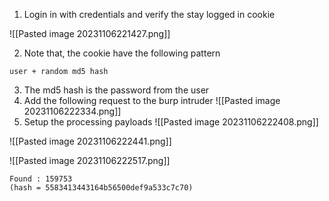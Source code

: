 

1. Login in with credentials and verify the stay logged in cookie

![[Pasted image 20231106221427.png]]

2. Note that, the cookie have the following pattern

```
user + random md5 hash
```
3. The md5 hash is the password from the user
4. Add the following request to the burp intruder
![[Pasted image 20231106222334.png]]
5. Setup the processing payloads
![[Pasted image 20231106222408.png]]

![[Pasted image 20231106222441.png]]

![[Pasted image 20231106222517.png]]

```
Found : 159753
(hash = 5583413443164b56500def9a533c7c70)
```

